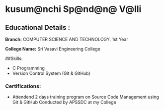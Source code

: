 # kusum@nchi Sp@nd@n@ V@lli

## Educational Details :

**Branch:** COMPUTER SCIENCE AND TECHNOLOGY, 1st  Year

**College Name:** Sri Vasavi Engineering College

##Skills:

- C Programming
- Version Control System (Git & GitHub)

### Certifications:

- Attendend 2 days training program on Source Code Management using Git & GitHub Conducted by APSSDC at my College
